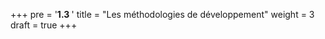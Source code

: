 
+++
pre = '<b>1.3 </b>'
title = "Les méthodologies de développement"
weight = 3
draft = true
+++
<!-- 
rencontre 04
modèles de développement


Les modèles, en bref
1) Cascade (Waterfall)

Phases linéaires : exigences → analyse → conception → implémentation → tests → déploiement.

Prévisible, clair pour contrats fixes et conformité.

– Peu flexible : les changements coûtent cher; feedback tardif.

À privilégier si exigences très stables et contexte réglementé.

2) Itératif & Incrémental

Itératif : on refait des cycles pour raffiner la même version.

Incrémental : on ajoute des morceaux de fonctionnalités utilisables au fil du temps.

Souvent combinés; agiles s’appuient dessus.

Utile si on veut livrer tôt et apprendre à chaque cycle.

3) Agile (famille de pratiques)

Valeurs : collaboration, logiciel qui marche, adaptation au changement.

Scrum : sprints (1–4 sem.), rôles (Product Owner, Scrum Master, Équipe), rituels (Planning, Daily, Review, Retro), artefacts (Product/Sprint Backlog, Increment).

Kanban : flux continu, limites WIP, métriques (lead time), amélioration continue.

XP : TDD, intégration continue, refactoring, pair programming.

Très réactif à l’incertitude; feedback rapide.

– Demande discipline d’équipe et proximité avec le “client”.

4) Modèle en V

Variante “planifiée” où chaque phase de dev a son miroir de test (exigences ↔ tests d’acceptation, design ↔ tests système, code ↔ tests unitaires).

Solide pour traçabilité et qualité dans les domaines critiques (santé, avionique).

5) Spirale

Cycles successifs pilotés par le risque : objectifs → analyse des risques → prototypage → validation.

Pertinent pour projets complexes/risqués; plus théorique en pratique pure.

6) DevOps (culture outillée, pas un modèle)

Vise le flux de la livraison : CI/CD, infra as code, monitoring, feedback ops → dev.

Se combine avec Agile/Itératif pour livrer souvent de façon fiable.


https://idealink.tech/fr/blog/top-software-development-methodologies

Méthodologie de développement logiciel agile
Modèle de cascade
Méthodologie des prototypes
Méthodologie DevOps
Développement rapide d'applications (RAD)
Méthodologie du modèle de développement de systèmes dynamiques
Méthodologie de développement Lean -->